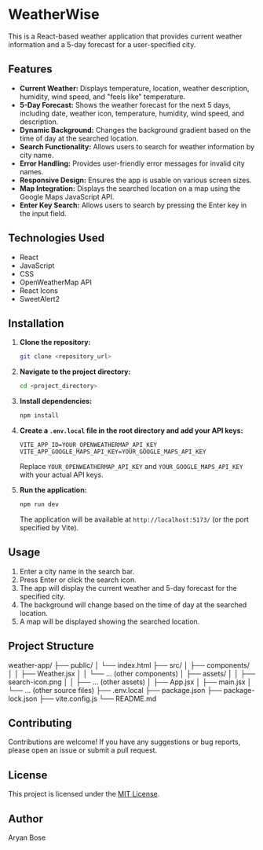 # WeatherWise

This is a React-based weather application that provides current weather information and a 5-day forecast for a user-specified city.

## Features

-   **Current Weather:** Displays temperature, location, weather description, humidity, wind speed, and "feels like" temperature.
-   **5-Day Forecast:** Shows the weather forecast for the next 5 days, including date, weather icon, temperature, humidity, wind speed, and description.
-   **Dynamic Background:** Changes the background gradient based on the time of day at the searched location.
-   **Search Functionality:** Allows users to search for weather information by city name.
-   **Error Handling:** Provides user-friendly error messages for invalid city names.
-   **Responsive Design:** Ensures the app is usable on various screen sizes.
-   **Map Integration:** Displays the searched location on a map using the Google Maps JavaScript API.
-   **Enter Key Search:** Allows users to search by pressing the Enter key in the input field.

## Technologies Used

-   React
-   JavaScript
-   CSS
-   OpenWeatherMap API
-   React Icons
-   SweetAlert2

## Installation

1.  **Clone the repository:**

    ```bash
    git clone <repository_url>
    ```

2.  **Navigate to the project directory:**

    ```bash
    cd <project_directory>
    ```

3.  **Install dependencies:**

    ```bash
    npm install
    ```

4.  **Create a `.env.local` file in the root directory and add your API keys:**

    ```
    VITE_APP_ID=YOUR_OPENWEATHERMAP_API_KEY
    VITE_APP_GOOGLE_MAPS_API_KEY=YOUR_GOOGLE_MAPS_API_KEY
    ```

    Replace `YOUR_OPENWEATHERMAP_API_KEY` and `YOUR_GOOGLE_MAPS_API_KEY` with your actual API keys.

5.  **Run the application:**

    ```bash
    npm run dev
    ```

    The application will be available at `http://localhost:5173/` (or the port specified by Vite).

## Usage

1.  Enter a city name in the search bar.
2.  Press Enter or click the search icon.
3.  The app will display the current weather and 5-day forecast for the specified city.
4.  The background will change based on the time of day at the searched location.
5.  A map will be displayed showing the searched location.

## Project Structure

weather-app/
├── public/
│   └── index.html
├── src/
│   ├── components/
│   │   ├── Weather.jsx
│   │   └── ... (other components)
│   ├── assets/
│   │   ├── search-icon.png
│   │   ├── ... (other assets)
│   ├── App.jsx
│   ├── main.jsx
│   └── ... (other source files)
├── .env.local
├── package.json
├── package-lock.json
├── vite.config.js
└── README.md

## Contributing

Contributions are welcome! If you have any suggestions or bug reports, please open an issue or submit a pull request.

## License

This project is licensed under the [MIT License](LICENSE).

## Author

Aryan Bose
